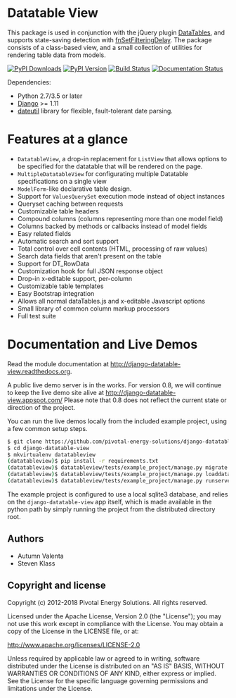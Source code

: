 # Datatable View

This package is used in conjunction with the jQuery plugin [DataTables](http://datatables.net/), and supports state-saving detection with [fnSetFilteringDelay](http://datatables.net/plug-ins/api).  The package consists of a class-based view, and a small collection of utilities for rendering table data from models.

[![PyPI Downloads][pypi-dl-image]][pypi-dl-link]
[![PyPI Version][pypi-v-image]][pypi-v-link]
[![Build Status][travis-image]][travis-link]
[![Documentation Status][rtfd-image]][rtfd-link]

[pypi-dl-link]: https://pypi.python.org/pypi/django-datatable-view
[pypi-dl-image]: https://img.shields.io/pypi/dm/django-datatable-view.png
[pypi-v-link]: https://pypi.python.org/pypi/django-datatable-view
[pypi-v-image]: https://img.shields.io/pypi/v/django-datatable-view.png
[travis-link]: https://travis-ci.org/pivotal-energy-solutions/django-datatable-view
[travis-image]: https://travis-ci.org/pivotal-energy-solutions/django-datatable-view.svg?branch=traviscl
[rtfd-link]: http://django-datatable-view.readthedocs.org/en/latest/?badge=latest
[rtfd-image]: https://readthedocs.org/projects/django-datatable-view/badge/?version=latest

Dependencies:

* Python 2.7/3.5 or later
* [Django](http://www.djangoproject.com/) >= 1.11
* [dateutil](http://labix.org/python-dateutil) library for flexible, fault-tolerant date parsing.

# Features at a glance

* ``DatatableView``, a drop-in replacement for ``ListView`` that allows options to be specified for the datatable that will be rendered on the page.
* ``MultipleDatatableView`` for configurating multiple Datatable specifications on a single view
* ``ModelForm``-like declarative table design.
* Support for ``ValuesQuerySet`` execution mode instead of object instances
* Queryset caching between requests
* Customizable table headers
* Compound columns (columns representing more than one model field)
* Columns backed by methods or callbacks instead of model fields
* Easy related fields
* Automatic search and sort support
* Total control over cell contents (HTML, processing of raw values)
* Search data fields that aren't present on the table
* Support for DT_RowData
* Customization hook for full JSON response object
* Drop-in x-editable support, per-column
* Customizable table templates
* Easy Bootstrap integration
* Allows all normal dataTables.js and x-editable Javascript options
* Small library of common column markup processors
* Full test suite

# Documentation and Live Demos
Read the module documentation at http://django-datatable-view.readthedocs.org.

A public live demo server is in the works.  For version 0.8, we will continue to keep the live demo site alive at http://django-datatable-view.appspot.com/  Please note that 0.8 does not reflect the current state or direction of the project.

You can run the live demos locally from the included example project, using a few common setup steps.

```bash
$ git clone https://github.com/pivotal-energy-solutions/django-datatable-view.git
$ cd django-datatable-view
$ mkvirtualenv datatableview
(datatableview)$ pip install -r requirements.txt
(datatableview)$ datatableview/tests/example_project/manage.py migrate
(datatableview)$ datatableview/tests/example_project/manage.py loaddata initial_data
(datatableview)$ datatableview/tests/example_project/manage.py runserver
```

The example project is configured to use a local sqlite3 database, and relies on the ``django-datatable-view`` app itself, which is made available in the python path by simply running the project from the distributed directory root.


## Authors

* Autumn Valenta
* Steven Klass


## Copyright and license

Copyright (c) 2012-2018 Pivotal Energy Solutions.  All rights reserved.

Licensed under the Apache License, Version 2.0 (the "License");
you may not use this work except in compliance with the License.
You may obtain a copy of the License in the LICENSE file, or at:

   http://www.apache.org/licenses/LICENSE-2.0

Unless required by applicable law or agreed to in writing, software
distributed under the License is distributed on an "AS IS" BASIS,
WITHOUT WARRANTIES OR CONDITIONS OF ANY KIND, either express or implied.
See the License for the specific language governing permissions and
limitations under the License.
